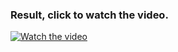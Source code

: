### Result, click to watch the video.
[![Watch the video](https://i.imgur.com/mRBJBxF.jpg)](https://i.imgur.com/H2m1Hv4.mp4)

